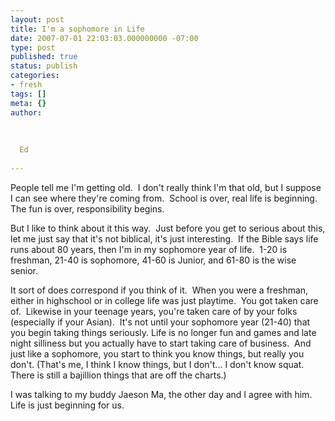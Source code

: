 ```yaml
---
layout: post
title: I'm a sophomore in Life
date: 2007-07-01 22:03:03.000000000 -07:00
type: post
published: true
status: publish
categories:
- fresh
tags: []
meta: {}
author:
  
  
  
  Ed
  
---
```

<p>People tell me I'm getting old.  I don't really think I'm that old, but I suppose I can see where they're coming from.  School is over, real life is beginning.  The fun is over, responsibility begins.</p>
<p>But I like to think about it this way.  Just before you get to serious about this, let me just say that it's not biblical, it's just interesting.  If the Bible says life runs about 80 years, then I'm in my sophomore year of life.  1-20 is freshman, 21-40 is sophomore, 41-60 is Junior, and 61-80 is the wise senior.</p>
<p>It sort of does correspond if you think of it.  When you were a freshman, either in highschool or in college life was just playtime.  You got taken care of.  Likewise in your teenage years, you're taken care of by your folks (especially if your Asian).  It's not until your sophomore year (21-40) that you begin taking things seriously. Life is no longer fun and games and late night silliness but you actually have to start taking care of business.  And just like a sophomore, you start to think you know things, but really you don't. (That's me, I think I know things, but I don't... I don't know squat.  There is still a bajillion things that are off the charts.)</p>
<p>I was talking to my buddy Jaeson Ma, the other day and I agree with him.  Life is just beginning for us.</p>
